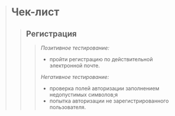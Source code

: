 >Чек-лист
>=
>
>>Регистрация
>>-
>>>*Позитивное тестирование:*
>>>* пройти регистрацию по действительной электронной почте.
>>>
>>>*Негативное тестирование:*
>>>* проверка полей авторизации заполнением недопустимых символов;я
>>>* попытка авторизации не зарегистрированного пользователя.
>>

